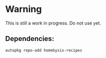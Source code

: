 # Warning
This is still a work in progress. Do not use yet. 

## Dependencies:
`autopkg repo-add homebysix-recipes`